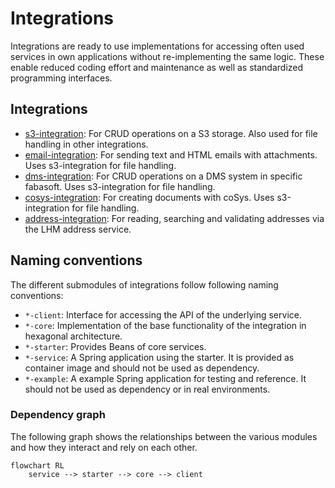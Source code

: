 # Integrations

Integrations are ready to use implementations for accessing often used services in own applications without re-implementing the same logic. 
These enable reduced coding effort and maintenance as well as standardized programming interfaces.

## Integrations

- [s3-integration](./s3.md): For CRUD operations on a S3 storage. Also used for file handling
  in other integrations.
- [email-integration](./email.md): For sending text and HTML emails with attachments. Uses
  s3-integration for file handling.
- [dms-integration](./dms.md): For CRUD operations on a DMS system in specific fabasoft. Uses
  s3-integration for file handling.
- [cosys-integration](./cosys.md): For creating documents with coSys. Uses
  s3-integration for file handling.
- [address-integration](./address.md): For reading, searching and validating addresses via the LHM address service.

## Naming conventions

The different submodules of integrations follow following naming conventions:

- `*-client`: Interface for accessing the API of the underlying service.
- `*-core`: Implementation of the base functionality of the integration in hexagonal architecture.
- `*-starter`: Provides Beans of core services.
- `*-service`: A Spring application using the starter. It is provided as container image and should not be used as dependency.
- `*-example`: A example Spring application for testing and reference. It should not be used as dependency or in real environments.

### Dependency graph

The following graph shows the relationships between the various modules and how they interact and rely on each other.

```mermaid
flowchart RL
    service --> starter --> core --> client
```
